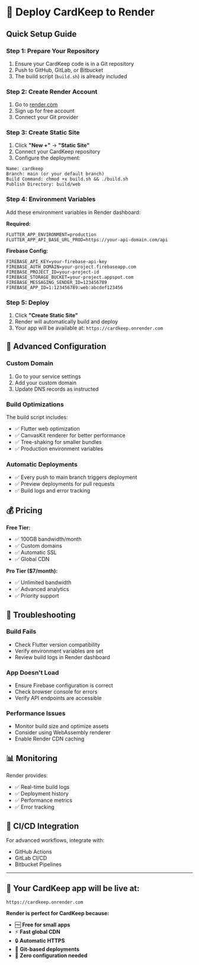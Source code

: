 # 🚀 Deploy CardKeep to Render

## Quick Setup Guide

### Step 1: Prepare Your Repository
1. Ensure your CardKeep code is in a Git repository
2. Push to GitHub, GitLab, or Bitbucket
3. The build script (`build.sh`) is already included

### Step 2: Create Render Account
1. Go to [render.com](https://render.com)
2. Sign up for free account
3. Connect your Git provider

### Step 3: Create Static Site
1. Click **"New +"** → **"Static Site"**
2. Connect your CardKeep repository
3. Configure the deployment:

```
Name: cardkeep
Branch: main (or your default branch)
Build Command: chmod +x build.sh && ./build.sh
Publish Directory: build/web
```

### Step 4: Environment Variables
Add these environment variables in Render dashboard:

**Required:**
```
FLUTTER_APP_ENVIRONMENT=production
FLUTTER_APP_API_BASE_URL_PROD=https://your-api-domain.com/api
```

**Firebase Config:**
```
FIREBASE_API_KEY=your-firebase-api-key
FIREBASE_AUTH_DOMAIN=your-project.firebaseapp.com
FIREBASE_PROJECT_ID=your-project-id
FIREBASE_STORAGE_BUCKET=your-project.appspot.com
FIREBASE_MESSAGING_SENDER_ID=123456789
FIREBASE_APP_ID=1:123456789:web:abcdef123456
```

### Step 5: Deploy
1. Click **"Create Static Site"**
2. Render will automatically build and deploy
3. Your app will be available at: `https://cardkeep.onrender.com`

## 🔧 Advanced Configuration

### Custom Domain
1. Go to your service settings
2. Add your custom domain
3. Update DNS records as instructed

### Build Optimizations
The build script includes:
- ✅ Flutter web optimization
- ✅ CanvasKit renderer for better performance
- ✅ Tree-shaking for smaller bundles
- ✅ Production environment variables

### Automatic Deployments
- ✅ Every push to main branch triggers deployment
- ✅ Preview deployments for pull requests
- ✅ Build logs and error tracking

## 💰 Pricing

**Free Tier:**
- ✅ 100GB bandwidth/month
- ✅ Custom domains
- ✅ Automatic SSL
- ✅ Global CDN

**Pro Tier ($7/month):**
- ✅ Unlimited bandwidth
- ✅ Advanced analytics
- ✅ Priority support

## 🚨 Troubleshooting

### Build Fails
- Check Flutter version compatibility
- Verify environment variables are set
- Review build logs in Render dashboard

### App Doesn't Load
- Ensure Firebase configuration is correct
- Check browser console for errors
- Verify API endpoints are accessible

### Performance Issues
- Monitor build size and optimize assets
- Consider using WebAssembly renderer
- Enable Render CDN caching

## 📊 Monitoring

Render provides:
- ✅ Real-time build logs
- ✅ Deployment history
- ✅ Performance metrics
- ✅ Error tracking

## 🔄 CI/CD Integration

For advanced workflows, integrate with:
- GitHub Actions
- GitLab CI/CD
- Bitbucket Pipelines

---

## 🎉 Your CardKeep app will be live at:
`https://cardkeep.onrender.com`

**Render is perfect for CardKeep because:**
- 🆓 **Free for small apps**
- ⚡ **Fast global CDN**
- 🔒 **Automatic HTTPS**
- 🔄 **Git-based deployments**
- 🎯 **Zero configuration needed**
